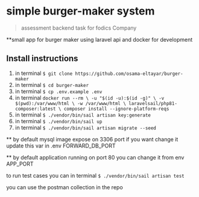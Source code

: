 # simple burger-maker system

>assessment backend task for fodics Company

**small app for burger maker using laravel api and docker for development

## Install instructions

1. in terminal `$ git clone https://github.com/osama-eltayar/burger-maker`
2. in terminal `$ cd burger-maker`
3. in terminal  `$ cp .env.example .env`
4. in terminal  `docker run --rm \
   -u "$(id -u):$(id -g)" \
   -v $(pwd):/var/www/html \
   -w /var/www/html \
   laravelsail/php81-composer:latest \
   composer install --ignore-platform-reqs`
5. in terminal  `$ ./vendor/bin/sail artisan key:generate`
6. in terminal  `$ ./vendor/bin/sail up`
7. in terminal  `$ ./vendor/bin/sail artisan migrate --seed`

** by default mysql image expose on 3306 port if you want change it update this var in .env FORWARD_DB_PORT

** by default application running on port 80  you can change it from env APP_PORT

to run test cases you can
in terminal  `$ ./vendor/bin/sail artisan test`

you can use the postman collection in the repo 

